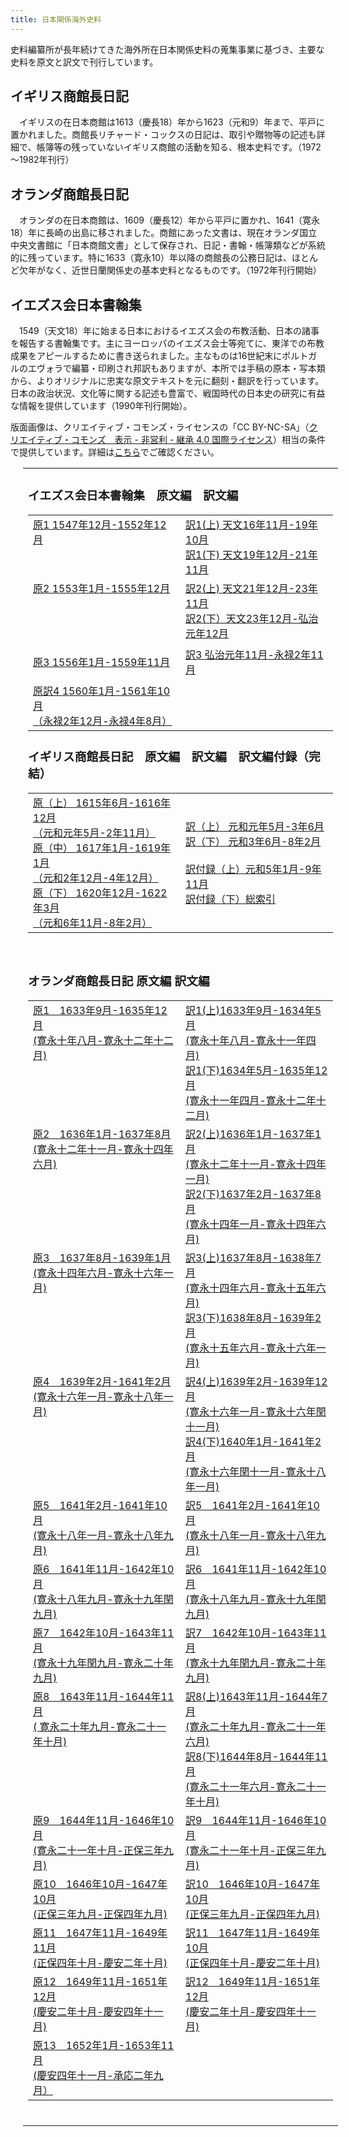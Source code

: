 ```yaml
---
title: 日本関係海外史料
---
```


<p class="mtx">史料編纂所が長年続けてきた海外所在日本関係史料の蒐集事業に基づき、主要な史料を原文と訳文で刊行しています。</p>
<h2 class="h03">イギリス商館長日記</h2>
<p class="mtx">
　イギリスの在日本商館は1613（慶長18）年から1623（元和9）年まで、平戸に置かれました。商館長リチャード・コックスの日記は、取引や贈物等の記述も詳細で、帳簿等の残っていないイギリス商館の活動を知る、根本史料です。（1972～1982年刊行）</p>
<h2 class="h03">オランダ商館長日記</h2>
<p class="mtx">
　オランダの在日本商館は、1609（慶長12）年から平戸に置かれ、1641（寛永18）年に長崎の出島に移されました。商館にあった文書は、現在オランダ国立中央文書館に「日本商館文書」として保存され、日記・書翰・帳簿類などが系統的に残っています。特に1633（寛永10）年以降の商館長の公務日記は、ほとんど欠年がなく、近世日蘭関係史の基本史料となるものです。（1972年刊行開始）</p>
<h2 class="h03">イエズス会日本書翰集</h2>
<p class="mtx">
　1549（天文18）年に始まる日本におけるイエズス会の布教活動、日本の諸事を報告する書翰集です。主にヨーロッパのイエズス会士等宛てに、東洋での布教成果をアピールするために書き送られました。主なものは16世紀末にポルトガルのエヴォラで編纂・印刷され邦訳もありますが、本所では手稿の原本・写本類から、よりオリジナルに忠実な原文テキストを元に翻刻・翻訳を行っています。日本の政治状況、文化等に関する記述も豊富で、戦国時代の日本史の研究に有益な情報を提供しています（1990年刊行開始）。</p>

<p class="mtx">版面画像は、クリエイティブ・コモンズ・ライセンスの「CC BY-NC-SA」（<a href="https://creativecommons.org/licenses/by-nc-sa/4.0/deed.ja">クリエイティブ・コモンズ　表示 - 非営利 - 継承 4.0 国際ライセンス</a>）相当の条件で提供しています。詳細は<a href="https://www.hi.u-tokyo.ac.jp/faq/reuse_cc-by-nc-sa.html">こちら</a>でご確認ください。</p>


<!--table cellspacing="0" class="dTable fix">
<tr>
<td class="mtx">
<pre>
イエズス会日本書翰集　　原文編　　　　既刊３冊　〔1547 ～ 1559〕
　　　　　　　　　　　　訳文編　　　　既刊５冊
イギリス商館長日記　　　原文編　　　　全３冊完結〔1615 ～ 1622〕
　　　　　　　　　　　　訳文編　　　　全２冊完結　
　　　　　　　　　　　　訳文編付録　　全２冊完結
オランダ商館長日記　　　原文編　　　　既刊12冊　〔1633 ～ 1651〕
　　　　　　　　　　　　訳文編　　　　既刊17冊
</pre>
</td>
</tr>
</table-->

<table style="margin-left:20px;">
<tbody class="mtx">
<tr>
<td class="mtx">
<h3 class="mtx h04">イエズス会日本書翰集　原文編　訳文編
<br>
</h3><table width="100%">
<tbody class="mtx">
<tr>
<td valign="top" width="50%">
<a href="https://clioimg.hi.u-tokyo.ac.jp/viewer/list/idata/850/8500/58/0501/" target="_blank" rel="noopener">原1 1547年12月-1552年12月<!--（天文16年11月-21年11月）--></a>
<br>
</td>
<td>
<a href="https://clioimg.hi.u-tokyo.ac.jp/viewer/list/idata/850/8500/58/0601/" target="_blank" rel="noopener">訳1(上) 天文16年11月-19年10月</a>
<br>
<a href="https://clioimg.hi.u-tokyo.ac.jp/viewer/list/idata/850/8500/58/0602/" target="_blank" rel="noopener">訳1(下) 天文19年12月-21年11月</a>
<br>
</td>
</tr>
<tr>
<td valign="top">
<a href="https://clioimg.hi.u-tokyo.ac.jp/viewer/list/idata/850/8500/58/0502/" target="_blank" rel="noopener">原2 1553年1月-1555年12月<!--（天文21年12月-弘治元年11月）--></a>
</td>
<td>
<a href="https://clioimg.hi.u-tokyo.ac.jp/viewer/list/idata/850/8500/58/0603/" target="_blank" rel="noopener">訳2(上) 天文21年12月-23年11月</a>
<br>
<a href="https://clioimg.hi.u-tokyo.ac.jp/viewer/list/idata/850/8500/58/0604/" target="_blank" rel="noopener">訳2(下）天文23年12月-弘治元年12月</a>
<br>
</td>
</tr>
<tr>
<td>

<a href="https://clioimg.hi.u-tokyo.ac.jp/viewer/list/idata/850/8500/58/0503/" target="_blank" rel="noopener">原3 1556年1月-1559年11月<!--（弘治元年12月-永禄2年11月）--></a>
</td>
<td>
<a href="https://clioimg.hi.u-tokyo.ac.jp/viewer/list/idata/850/8500/58/0605/" target="_blank" rel="noopener">訳3 弘治元年11月-永禄2年11月</a>
<br>
</td>
</tr>
<tr>
<td>
<a href="https://clioimg.hi.u-tokyo.ac.jp/viewer/list/idata/850/8500/58/0701/" target="_blank" rel="noopener">原訳4 1560年1月-1561年10月<br>（永禄2年12月-永禄4年8月）</a>
</td>
</tr>
</tbody>
</table>

<h3 class="mtx h04 mt-10">イギリス商館長日記　原文編　訳文編　訳文編付録（完結）
<br>
</h3><table class="mtx" width="100%">
<tbody><tr>
<td valign="top" width="50%">
<a href="https://clioimg.hi.u-tokyo.ac.jp/viewer/list/idata/850/8500/58/0301/" target="_blank" rel="noopener">原（上） 1615年6月-1616年12月<br>（元和元年5月-2年11月）</a>
<br>
<a href="https://clioimg.hi.u-tokyo.ac.jp/viewer/list/idata/850/8500/58/0302/" target="_blank" rel="noopener">原（中） 1617年1月-1619年1月<br>（元和2年12月-4年12月）</a>
<br>
<a href="https://clioimg.hi.u-tokyo.ac.jp/viewer/list/idata/850/8500/58/0303/" target="_blank" rel="noopener">原（下） 1620年12月-1622年3月<br>（元和6年11月-8年2月）</a>
<br>
</td>
<td>
<a href="https://clioimg.hi.u-tokyo.ac.jp/viewer/list/idata/850/8500/58/0401/" target="_blank" rel="noopener">訳（上） 元和元年5月-3年6月</a>
<br>
<a href="https://clioimg.hi.u-tokyo.ac.jp/viewer/list/idata/850/8500/58/0402/" target="_blank" rel="noopener">訳（下） 元和3年6月-8年2月</a>
<br>
<br>
<a href="https://clioimg.hi.u-tokyo.ac.jp/viewer/list/idata/850/8500/58/0403/" target="_blank" rel="noopener">訳付録（上）元和5年1月-9年11月</a>
<br>
<a href="https://clioimg.hi.u-tokyo.ac.jp/viewer/list/idata/850/8500/58/0404/supple" target="_blank" rel="noopener">訳付録（下）総索引</a>
<br>
</td>
</tr>
</tbody></table>

<br>
<h3 class="mtx h04 mt-10">オランダ商館長日記 原文編 訳文編
<br>
</h3><table class="mtx" width="100%">
<tbody><tr>
<td valign="top" width="50%">
<a href="https://clioimg.hi.u-tokyo.ac.jp/viewer/list/idata/850/8500/58/0101/" target="_blank" rel="noopener">原1　1633年9月-1635年12月<br>(寛永十年八月-寛永十二年十二月)</a>
<br>
</td>
<td valign="top">
<a href="https://clioimg.hi.u-tokyo.ac.jp/viewer/list/idata/850/8500/58/0201/" target="_blank" rel="noopener">訳1(上)1633年9月-1634年5月 <br>(寛永十年八月-寛永十一年四月)</a>
<br>
<a href="https://clioimg.hi.u-tokyo.ac.jp/viewer/list/idata/850/8500/58/0202/" target="_blank" rel="noopener">訳1(下)1634年5月-1635年12月 <br>(寛永十一年四月-寛永十二年十二月)</a>
<br>
</td>
</tr>
<tr>
<td valign="top">
<a href="https://clioimg.hi.u-tokyo.ac.jp/viewer/list/idata/850/8500/58/0102/" target="_blank" rel="noopener">原2　1636年1月-1637年8月  <br>(寛永十二年十一月-寛永十四年六月)</a>
<br>
</td>
<td valign="top">
<a href="https://clioimg.hi.u-tokyo.ac.jp/viewer/list/idata/850/8500/58/0203/" target="_blank" rel="noopener">訳2(上)1636年1月-1637年1月 <br>(寛永十二年十一月-寛永十四年一月)</a>
<br>
<a href="https://clioimg.hi.u-tokyo.ac.jp/viewer/list/idata/850/8500/58/0204/" target="_blank" rel="noopener">訳2(下)1637年2月-1637年8月 <br>(寛永十四年一月-寛永十四年六月)</a>
<br>
</td>
</tr>
<tr>
<td valign="top">
<a href="https://clioimg.hi.u-tokyo.ac.jp/viewer/list/idata/850/8500/58/0103/" target="_blank" rel="noopener">原3　1637年8月-1639年1月  <br>(寛永十四年六月-寛永十六年一月)</a>
<br>
</td>
<td valign="top">
<a href="https://clioimg.hi.u-tokyo.ac.jp/viewer/list/idata/850/8500/58/0205/" target="_blank" rel="noopener">訳3(上)1637年8月-1638年7月 <br>(寛永十四年六月-寛永十五年六月)</a>
<br>
<a href="https://clioimg.hi.u-tokyo.ac.jp/viewer/list/idata/850/8500/58/0206/" target="_blank" rel="noopener">訳3(下)1638年8月-1639年2月 <br>(寛永十五年六月-寛永十六年一月)</a>
<br>
</td>
</tr>
<tr>
<td valign="top">
<a href="https://clioimg.hi.u-tokyo.ac.jp/viewer/list/idata/850/8500/58/0104/" target="_blank" rel="noopener">原4　1639年2月-1641年2月  <br>(寛永十六年一月-寛永十八年一月)</a>
<br>
</td>
<td valign="top">
<a href="https://clioimg.hi.u-tokyo.ac.jp/viewer/list/idata/850/8500/58/0207/" target="_blank" rel="noopener">訳4(上)1639年2月-1639年12月 <br>(寛永十六年一月-寛永十六年閏十一月)</a>
<br>
<a href="https://clioimg.hi.u-tokyo.ac.jp/viewer/list/idata/850/8500/58/0208/" target="_blank" rel="noopener">訳4(下)1640年1月-1641年2月 <br>(寛永十六年閏十一月-寛永十八年一月)</a>
<br>
</td>
</tr>
<tr>
<td valign="top">
<a href="https://clioimg.hi.u-tokyo.ac.jp/viewer/list/idata/850/8500/58/0105/" target="_blank" rel="noopener">原5　1641年2月-1641年10月 <br>(寛永十八年一月-寛永十八年九月)</a>
<br>
</td>
<td valign="top">
<a href="https://clioimg.hi.u-tokyo.ac.jp/viewer/list/idata/850/8500/58/0209/" target="_blank" rel="noopener">訳5　1641年2月-1641年10月 <br>(寛永十八年一月-寛永十八年九月)</a>
<br>
</td>
</tr>
<tr>
<td valign="top">
<a href="https://clioimg.hi.u-tokyo.ac.jp/viewer/list/idata/850/8500/58/0106/" target="_blank" rel="noopener">原6　1641年11月-1642年10月 <br>(寛永十八年九月-寛永十九年閏九月)</a>
<br>
</td>
<td valign="top">
<a href="https://clioimg.hi.u-tokyo.ac.jp/viewer/list/idata/850/8500/58/0210/" target="_blank" rel="noopener">訳6　1641年11月-1642年10月 <br>(寛永十八年九月-寛永十九年閏九月)</a>
<br>
</td>
</tr>
<tr>
<td valign="top">
<a href="https://clioimg.hi.u-tokyo.ac.jp/viewer/list/idata/850/8500/58/0107/" target="_blank" rel="noopener">原7　1642年10月-1643年11月 <br>(寛永十九年閏九月-寛永二十年九月)</a>
<br>
</td>
<td valign="top">
<a href="https://clioimg.hi.u-tokyo.ac.jp/viewer/list/idata/850/8500/58/0211/" target="_blank" rel="noopener">訳7　1642年10月-1643年11月 <br>(寛永十九年閏九月-寛永二十年九月)</a>
<br>
</td>
</tr>
<tr>
<td valign="top">
<a href="https://clioimg.hi.u-tokyo.ac.jp/viewer/list/idata/850/8500/58/0108/" target="_blank" rel="noopener">原8　1643年11月-1644年11月<br>( 寛永二十年九月-寛永二十一年十月)</a>
<br>
</td>
<td valign="top">
<a href="https://clioimg.hi.u-tokyo.ac.jp/viewer/list/idata/850/8500/58/0212/" target="_blank" rel="noopener">訳8(上)1643年11月-1644年7月 <br>(寛永二十年九月-寛永二十一年六月)</a>
<br>
<a href="https://clioimg.hi.u-tokyo.ac.jp/viewer/list/idata/850/8500/58/0213/" target="_blank" rel="noopener">訳8(下)1644年8月-1644年11月 <br>(寛永二十一年六月-寛永二十一年十月)</a>
<br>
</td>
</tr>
<tr>
<td valign="top">
<a href="https://clioimg.hi.u-tokyo.ac.jp/viewer/list/idata/850/8500/58/0109/" target="_blank" rel="noopener">原9　1644年11月-1646年10月 <br>(寛永二十一年十月-正保三年九月)</a>
<br>
</td>
<td valign="top">
<a href="https://clioimg.hi.u-tokyo.ac.jp/viewer/list/idata/850/8500/58/0214/" target="_blank" rel="noopener">訳9　1644年11月-1646年10月 <br>(寛永二十一年十月-正保三年九月)</a>
<br>
</td>
</tr>
<tr>
<td valign="top">
<a href="https://clioimg.hi.u-tokyo.ac.jp/viewer/list/idata/850/8500/58/0110/" target="_blank" rel="noopener">原10　1646年10月-1647年10月 <br>(正保三年九月-正保四年九月)</a>
<br>
</td>
<td valign="top">
<a href="https://clioimg.hi.u-tokyo.ac.jp/viewer/list/idata/850/8500/58/0215/" target="_blank" rel="noopener">訳10　1646年10月-1647年10月<br>(正保三年九月-正保四年九月)</a> 
<br>
</td>
</tr>
<tr>
<td valign="top">
<a href="https://clioimg.hi.u-tokyo.ac.jp/viewer/list/idata/850/8500/58/0111/" target="_blank" rel="noopener">原11　1647年11月-1649年11月 <br>(正保四年十月-慶安二年十月)</a>
<br>
</td>
<td valign="top">
<a href="https://clioimg.hi.u-tokyo.ac.jp/viewer/list/idata/850/8500/58/0216/" target="_blank" rel="noopener">訳11　1647年11月-1649年10月<br>(正保四年十月-慶安二年十月)</a> 
<br>
</td>
</tr>
<tr>
<td valign="top">
<a href="https://clioimg.hi.u-tokyo.ac.jp/viewer/list/idata/850/8500/58/0112/" target="_blank" rel="noopener">原12　1649年11月-1651年12月<br>(慶安二年十月-慶安四年十一月)</a>
<br>
</td>
<td valign="top">
<a href="https://clioimg.hi.u-tokyo.ac.jp/viewer/list/idata/850/8500/58/0217/" target="_blank" rel="noopener">訳12　1649年11月-1651年12月<br>(慶安二年十月-慶安四年十一月)</a>
<br>
</td>
</tr>
<tr>
<td valign="top">
<a href="https://clioimg.hi.u-tokyo.ac.jp/viewer/list/idata/850/8500/58/0113/" target="_blank" rel="noopener">原13　1652年1月-1653年11月<br>(慶安四年十一月-承応二年九月）<!--</a>
<br>-->
</td>
<td valign="top">
<!--<a href="<a href="https://clioimg.hi.u-tokyo.ac.jp/viewer/list/idata/850/8500/58/0217/" target="_blank" rel="noopener"> 訳13 1652年1月-1653年11月<BR>慶安四年十一月-承応二年九月）</a>
<br>-->
</td>
</tr>
</tbody></table>
<br>
</td>
</tr>
</tbody>
</table>
